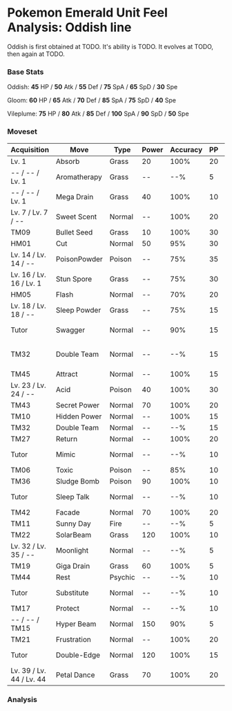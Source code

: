 # Pokemon Emerald Unit Feel Analysis: Oddish line

Oddish is first obtained at TODO. It's ability is TODO. It evolves at TODO, then again at TODO.

### Base Stats

Oddish: **45** HP / **50** Atk / **55** Def / **75** SpA / **65** SpD / **30** Spe

Gloom: **60** HP / **65** Atk / **70** Def / **85** SpA / **75** SpD / **40** Spe

Vileplume: **75** HP / **80** Atk / **85** Def / **100** SpA / **90** SpD / **50** Spe

### Moveset

|Acquisition             |Move        |Type   |Power|Accuracy|PP |Notes                    |
|---                     |---         |---    |---  |---     |---|---                      |
|Lv. 1                   |Absorb      |Grass  |20   |100%    |20 |                         |
|-- / -- / Lv. 1         |Aromatherapy|Grass  |--   |--%     |5  |                         |
|-- / -- / Lv. 1         |Mega Drain  |Grass  |40   |100%    |10 |                         |
|Lv. 7 / Lv. 7 / --      |Sweet Scent |Normal |--   |100%    |20 |                         |
|TM09                    |Bullet Seed |Grass  |10   |100%    |30 |                         |
|HM01                    |Cut         |Normal |50   |95%     |30 |                         |
|Lv. 14 / Lv. 14 / --    |PoisonPowder|Poison |--   |75%     |35 |                         |
|Lv. 16 / Lv. 16 / Lv. 1 |Stun Spore  |Grass  |--   |75%     |30 |                         |
|HM05                    |Flash       |Normal |--   |70%     |20 |                         |
|Lv. 18 / Lv. 18 / --    |Sleep Powder|Grass  |--   |75%     |15 |                         |
|Tutor                   |Swagger     |Normal |--   |90%     |15 |Emerald only             |
|TM32                    |Double Team |Normal |--   |--%     |15 |Buy at Game Corner       |
|TM45                    |Attract     |Normal |--   |100%    |15 |                         |
|Lv. 23 / Lv. 24 / --    |Acid        |Poison |40   |100%    |30 |                         |
|TM43                    |Secret Power|Normal |70   |100%    |20 |                         |
|TM10                    |Hidden Power|Normal |--   |100%    |15 |                         |
|TM32                    |Double Team |Normal |--   |--%     |15 |                         |
|TM27                    |Return      |Normal |--   |100%    |20 |                         |
|Tutor                   |Mimic       |Normal |--   |--%     |10 |Emerald only             |
|TM06                    |Toxic       |Poison |--   |85%     |10 |                         |
|TM36                    |Sludge Bomb |Poison |90   |100%    |10 |                         |
|Tutor                   |Sleep Talk  |Normal |--   |--%     |10 |Emerald only             |
|TM42                    |Facade      |Normal |70   |100%    |20 |                         |
|TM11                    |Sunny Day   |Fire   |--   |--%     |5  |                         |
|TM22                    |SolarBeam   |Grass  |120  |100%    |10 |                         |
|Lv. 32 / Lv. 35 / --    |Moonlight   |Normal |--   |--%     |5  |                         |
|TM19                    |Giga Drain  |Grass  |60   |100%    |5  |                         |
|TM44                    |Rest        |Psychic|--   |--%     |10 |                         |
|Tutor                   |Substitute  |Normal |--   |--%     |10 |Emerald only             |
|TM17                    |Protect     |Normal |--   |--%     |10 |                         |
|-- / -- / TM15          |Hyper Beam  |Normal |150  |90%     |5  |                         |
|TM21                    |Frustration |Normal |--   |100%    |20 |                         |
|Tutor                   |Double-Edge |Normal |120  |100%    |15 |Emerald only             |
|Lv. 39 / Lv. 44 / Lv. 44|Petal Dance |Grass  |70   |100%    |20 |                         |

### Analysis